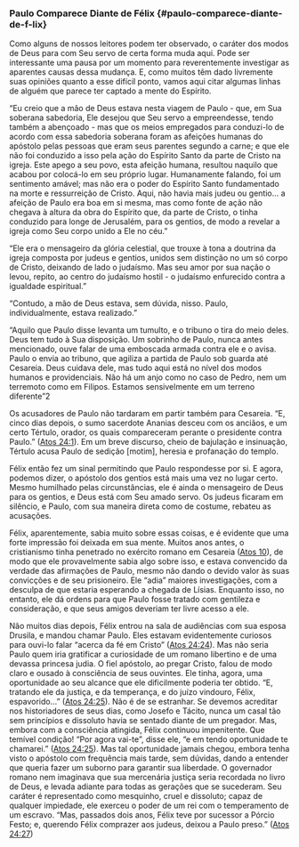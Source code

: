 ### Paulo Comparece Diante de Félix {#paulo-comparece-diante-de-f-lix}

Como alguns de nossos leitores podem ter observado, o caráter dos modos de Deus para com Seu servo de certa forma muda aqui. Pode ser interessante uma pausa por um momento para reverentemente investigar as aparentes causas dessa mudança. E, como muitos têm dado livremente suas opiniões quanto a esse difícil ponto, vamos aqui citar algumas linhas de alguém que parece ter captado a mente do Espírito.

“Eu creio que a mão de Deus estava nesta viagem de Paulo - que, em Sua soberana sabedoria, Ele desejou que Seu servo a empreendesse, tendo também a abençoado - mas que os meios empregados para conduzi-lo de acordo com essa sabedoria soberana foram as afeições humanas do apóstolo pelas pessoas que eram seus parentes segundo a carne; e que ele não foi conduzido a isso pela ação do Espírito Santo da parte de Cristo na igreja. Este apego a seu povo, esta afeição humana, resultou naquilo que acabou por colocá-lo em seu próprio lugar. Humanamente falando, foi um sentimento amável; mas não era o poder do Espírito Santo fundamentado na morte e ressurreição de Cristo. Aqui, não havia mais judeu ou gentio... a afeição de Paulo era boa em si mesma, mas como fonte de ação não chegava à altura da obra do Espírito que, da parte de Cristo, o tinha conduzido para longe de Jerusalém, para os gentios, de modo a revelar a igreja como Seu corpo unido a Ele no céu.”

“Ele era o mensageiro da glória celestial, que trouxe à tona a doutrina da igreja composta por judeus e gentios, unidos sem distinção no um só corpo de Cristo, deixando de lado o judaísmo. Mas seu amor por sua nação o levou, repito, ao centro do judaísmo hostil - o judaísmo enfurecido contra a igualdade espiritual.”

“Contudo, a mão de Deus estava, sem dúvida, nisso. Paulo, individualmente, estava realizado.”

“Aquilo que Paulo disse levanta um tumulto, e o tribuno o tira do meio deles. Deus tem tudo à Sua disposição. Um sobrinho de Paulo, nunca antes mencionado, ouve falar de uma emboscada armada contra ele e o avisa. Paulo o envia ao tribuno, que agiliza a partida de Paulo sob guarda até Cesareia. Deus cuidava dele, mas tudo aqui está no nível dos modos humanos e providenciais. Não há um anjo como no caso de Pedro, nem um terremoto como em Filipos. Estamos sensivelmente em um terreno diferente”2

Os acusadores de Paulo não tardaram em partir também para Cesareia. “E, cinco dias depois, o sumo sacerdote Ananias desceu com os anciãos, e um certo Tértulo, orador, os quais compareceram perante o presidente contra Paulo.” ([Atos 24:1](http://bibliaonline.com.br/acf/atos/24/1)). Em um breve discurso, cheio de bajulação e insinuação, Tértulo acusa Paulo de sedição [motim], heresia e profanação do templo.

Félix então fez um sinal permitindo que Paulo respondesse por si. E agora, podemos dizer, o apóstolo dos gentios está mais uma vez no lugar certo. Mesmo humilhado pelas circunstâncias, ele é ainda o mensageiro de Deus para os gentios, e Deus está com Seu amado servo. Os judeus ficaram em silêncio, e Paulo, com sua maneira direta como de costume, rebateu as acusações.

Félix, aparentemente, sabia muito sobre essas coisas, e é evidente que uma forte impressão foi deixada em sua mente. Muitos anos antes, o cristianismo tinha penetrado no exército romano em Cesareia ([Atos 10](http://bibliaonline.com.br/acf/atos/10)), de modo que ele provavelmente sabia algo sobre isso, e estava convencido da verdade das afirmações de Paulo, mesmo não dando o devido valor às suas convicções e de seu prisioneiro. Ele “adia” maiores investigações, com a desculpa de que estaria esperando a chegada de Lísias. Enquanto isso, no entanto, ele dá ordens para que Paulo fosse tratado com gentileza e consideração, e que seus amigos deveriam ter livre acesso a ele.

Não muitos dias depois, Félix entrou na sala de audiências com sua esposa Drusila, e mandou chamar Paulo. Eles estavam evidentemente curiosos para ouvi-lo falar “acerca da fé em Cristo” ([Atos 24:24](http://bibliaonline.com.br/acf/atos/24/24)). Mas não seria Paulo quem iria gratificar a curiosidade de um romano libertino e de uma devassa princesa judia. O fiel apóstolo, ao pregar Cristo, falou de modo claro e ousado à consciência de seus ouvintes. Ele tinha, agora, uma oportunidade ao seu alcance que ele dificilmente poderia ter obtido. “E, tratando ele da justiça, e da temperança, e do juízo vindouro, Félix, espavorido...” ([Atos 24:25](http://bibliaonline.com.br/acf/atos/24/25)). Não é de se estranhar. Se devemos acreditar nos historiadores de seus dias, como Josefo e Tácito, nunca um casal tão sem princípios e dissoluto havia se sentado diante de um pregador. Mas, embora com a consciência atingida, Félix continuou impenitente. Que temível condição! “Por agora vai-te”, disse ele, “e em tendo oportunidade te chamarei.” ([Atos 24:25](http://bibliaonline.com.br/acf/atos/24/25)). Mas tal oportunidade jamais chegou, embora tenha visto o apóstolo com frequência mais tarde, sem dúvidas, dando a entender que queria fazer um suborno para garantir sua liberdade. O governador romano nem imaginava que sua mercenária justiça seria recordada no livro de Deus, e levada adiante para todas as gerações que se sucederam. Seu caráter é representado como mesquinho, cruel e dissoluto; capaz de qualquer impiedade, ele exerceu o poder de um rei com o temperamento de um escravo. “Mas, passados dois anos, Félix teve por sucessor a Pórcio Festo; e, querendo Félix comprazer aos judeus, deixou a Paulo preso.” ([Atos 24:27](http://bibliaonline.com.br/acf/atos/24/27))